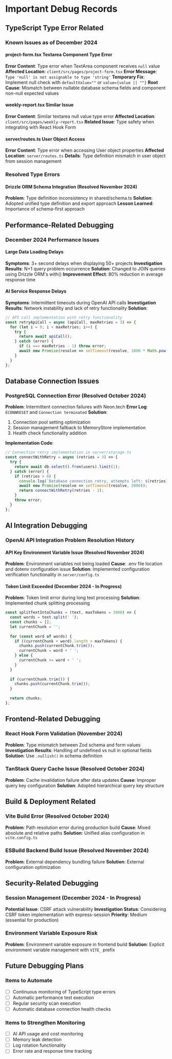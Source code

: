 # Important Debug Records

## TypeScript Type Error Related

### Known Issues as of December 2024

#### project-form.tsx Textarea Component Type Error
**Error Content**: Type error when TextArea component receives `null` value
**Affected Location**: `client/src/pages/project-form.tsx`
**Error Message**: `Type 'null' is not assignable to type 'string'`
**Temporary Fix**: Implement null check with `defaultValue=""` or `value={value || ""}`
**Root Cause**: Mismatch between nullable database schema fields and component non-null expected values

#### weekly-report.tsx Similar Issue
**Error Content**: Similar textarea null value type error
**Affected Location**: `client/src/pages/weekly-report.tsx`
**Related Issue**: Type safety when integrating with React Hook Form

#### server/routes.ts User Object Access
**Error Content**: Type error when accessing User object properties
**Affected Location**: `server/routes.ts`
**Details**: Type definition mismatch in user object from session management

### Resolved Type Errors

#### Drizzle ORM Schema Integration (Resolved November 2024)
**Problem**: Type definition inconsistency in shared/schema.ts
**Solution**: Adopted unified type definition and export approach
**Lesson Learned**: Importance of schema-first approach

## Performance-Related Debugging

### December 2024 Performance Issues

#### Large Data Loading Delays
**Symptoms**: 3+ second delays when displaying 50+ projects
**Investigation Results**: N+1 query problem occurrence
**Solution**: Changed to JOIN queries using Drizzle ORM's with()
**Improvement Effect**: 80% reduction in average response time

#### AI Service Response Delays
**Symptoms**: Intermittent timeouts during OpenAI API calls
**Investigation Results**: Network instability and lack of retry functionality
**Solution**: 
```javascript
// API call implementation with retry functionality
const retryApiCall = async (apiCall, maxRetries = 3) => {
  for (let i = 0; i < maxRetries; i++) {
    try {
      return await apiCall();
    } catch (error) {
      if (i === maxRetries - 1) throw error;
      await new Promise(resolve => setTimeout(resolve, 1000 * Math.pow(2, i)));
    }
  }
};
```

## Database Connection Issues

### PostgreSQL Connection Error (Resolved October 2024)
**Problem**: Intermittent connection failures with Neon.tech
**Error Log**: `ECONNRESET` and `Connection terminated`
**Solution**: 
1. Connection pool setting optimization
2. Session management fallback to MemoryStore implementation
3. Health check functionality addition

**Implementation Code**:
```javascript
// Connection retry implementation in server/storage.ts
const connectWithRetry = async (retries = 3) => {
  try {
    return await db.select().from(users).limit(1);
  } catch (error) {
    if (retries > 0) {
      console.log(`Database connection retry, attempts left: ${retries}`);
      await new Promise(resolve => setTimeout(resolve, 2000));
      return connectWithRetry(retries - 1);
    }
    throw error;
  }
};
```

## AI Integration Debugging

### OpenAI API Integration Problem Resolution History

#### API Key Environment Variable Issue (Resolved November 2024)
**Problem**: Environment variables not being loaded
**Cause**: .env file location and dotenv configuration issue
**Solution**: Implemented configuration verification functionality in `server/config.ts`

#### Token Limit Exceeded (December 2024 - In Progress)
**Problem**: Token limit error during long text processing
**Solution**: Implemented chunk splitting processing
```javascript
const splitTextIntoChunks = (text, maxTokens = 3000) => {
  const words = text.split(' ');
  const chunks = [];
  let currentChunk = '';
  
  for (const word of words) {
    if ((currentChunk + word).length > maxTokens) {
      chunks.push(currentChunk.trim());
      currentChunk = word + ' ';
    } else {
      currentChunk += word + ' ';
    }
  }
  
  if (currentChunk.trim()) {
    chunks.push(currentChunk.trim());
  }
  
  return chunks;
};
```

## Frontend-Related Debugging

### React Hook Form Validation (November 2024)
**Problem**: Type mismatch between Zod schema and form values
**Investigation Results**: Handling of undefined vs null in optional fields
**Solution**: Use `.nullish()` in schema definition

### TanStack Query Cache Issue (Resolved October 2024)
**Problem**: Cache invalidation failure after data updates
**Cause**: Improper query key configuration
**Solution**: Adopted hierarchical query key structure

## Build & Deployment Related

### Vite Build Error (Resolved October 2024)
**Problem**: Path resolution error during production build
**Cause**: Mixed absolute and relative paths
**Solution**: Unified alias configuration in `vite.config.ts`

### ESBuild Backend Build Issue (Resolved November 2024)
**Problem**: External dependency bundling failure
**Solution**: External configuration optimization

## Security-Related Debugging

### Session Management (December 2024 - In Progress)
**Potential Issue**: CSRF attack vulnerability
**Investigation Status**: Considering CSRF token implementation with express-session
**Priority**: Medium (essential for production)

### Environment Variable Exposure Risk
**Problem**: Environment variable exposure in frontend build
**Solution**: Explicit environment variable management with `VITE_` prefix

## Future Debugging Plans

### Items to Automate
- [ ] Continuous monitoring of TypeScript type errors
- [ ] Automatic performance test execution
- [ ] Regular security scan execution
- [ ] Automatic database connection health checks

### Items to Strengthen Monitoring
- [ ] AI API usage and cost monitoring
- [ ] Memory leak detection
- [ ] Log rotation functionality
- [ ] Error rate and response time tracking